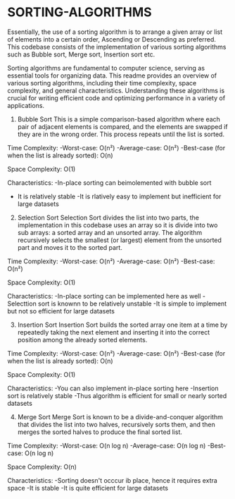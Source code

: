 # SORTING-ALGORITHMS

  Essentially, the use of a sorting algorithm is to arrange a given array or list of elements into 
a certain order, Ascending or Descending as preferred. This codebase consists of the implementation of various sorting algorithms such as Bubble sort, Merge sort, Insertion sort etc.

Sorting algorithms are fundamental to computer science, serving as essential tools for organizing data. This readme provides an overview of various sorting algorithms, including their time complexity, space complexity, and general characteristics.
 Understanding these algorithms is crucial for writing efficient code and optimizing performance in a variety of applications.

1. Bubble Sort
This is a simple comparison-based algorithm where each pair of adjacent elements is compared, and the elements are swapped if they are in the wrong order. This process repeats until the list is sorted.

Time Complexity:
-Worst-case: O(n²)
-Average-case: O(n²)
-Best-case (for when the list is already sorted): O(n) 

Space Complexity:
O(1)

Characteristics:
-In-place sorting can beimolemented with bubble sort
- It is relatively stable
-It is rlatively easy to implement but inefficient for large datasets

2. Selection Sort
Selection Sort divides the list into two parts, the implementation in this codebase uses an array so it is divide into two sub arrays: a sorted array and an unsorted array. The algorithm recursively selects the smallest (or largest) element from the unsorted part and moves it to the sorted part.

Time Complexity:
-Worst-case: O(n²)
-Average-case: O(n²)
-Best-case: O(n²)

Space Complexity:
O(1)

Characteristics:
-In-place sorting can be implemented here as well
-Selecttion sort is knownn to be relatively unstable
-It is simple to implement but not so efficient for large datasets

3. Insertion Sort
Insertion Sort builds the sorted array one item at a time by repeatedly taking the next element and inserting it into the correct position among the already sorted elements.

Time Complexity:
-Worst-case: O(n²)
-Average-case: O(n²)
-Best-case (for when the list is already sorted): O(n) 

Space Complexity:
O(1)

Characteristics:
-You can also implement in-place sorting here
-Insertion sort is relatively stable
-Thus algorithm is efficient for small or nearly sorted datasets

4. Merge Sort
Merge Sort is known to be a divide-and-conquer algorithm that divides the list into two halves, recursively sorts them, and then merges the sorted halves to produce the final sorted list.

Time Complexity:
-Worst-case: O(n log n)
-Average-case: O(n log n)
-Best-case: O(n log n)

Space Complexity:
O(n)

Characteristics:
-Sorting doesn't occcur ib place, hence it requires extra space 
-It is stable
-It is quite efficient for large datasets
